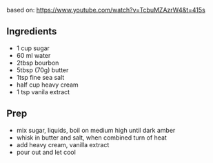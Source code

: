 based on: https://www.youtube.com/watch?v=TcbuMZAzrW4&t=415s

## Ingredients
* 1 cup sugar
* 60 ml water
* 2tbsp bourbon
* 5tbsp (70g) butter
* 1tsp fine sea salt
* half cup heavy cream
* 1 tsp vanila extract

## Prep
* mix sugar, liquids, boil on medium high until dark amber
* whisk in butter and salt, when combined turn of heat
* add heavy cream, vanilla extract
* pour out and let cool
